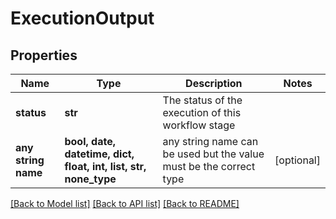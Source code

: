 # ExecutionOutput


## Properties
Name | Type | Description | Notes
------------ | ------------- | ------------- | -------------
**status** | **str** | The status of the execution of this workflow stage | 
**any string name** | **bool, date, datetime, dict, float, int, list, str, none_type** | any string name can be used but the value must be the correct type | [optional]

[[Back to Model list]](../README.md#documentation-for-models) [[Back to API list]](../README.md#documentation-for-api-endpoints) [[Back to README]](../README.md)



